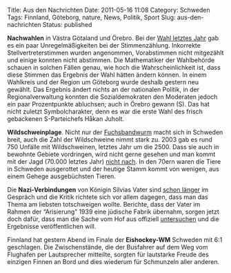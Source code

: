 Title: Aus den Nachrichten
Date: 2011-05-16 11:08
Category: Schweden
Tags: Finnland, Göteborg, nature, News, Politik, Sport
Slug: aus-den-nachrichten
Status: published

**Nachwahlen** in Västra Götaland und Örebro. Bei der [Wahl letztes
Jahr](http://www.fikdet.de/tag/wahl2010) gab es ein paar
Unregelmäßigkeiten bei der Stimmenzählung. Inkorrekte
Stellvertreterstimmen wurden angenommen, Vorabstimmen nicht mitgezählt
und einige konnten nicht abstimmen. Die Mathematiker der Wahlbehörde
schauen in solchen Fällen genau, wie hoch die Wahrscheinlichkeit ist,
dass diese Stimmen das Ergebnis der Wahl hätten ändern können. In einem
Wahlkreis und der Region um Göteborg wurde deshalb gestern neu gewählt.
Das Ergebnis ändert nichts an der nationalen Politik, in der
Regionalverwaltung konnten die Sozialdemokraten den Moderaten jedoch ein
paar Prozentpunkte abluchsen; auch in Örebro gewann (S). Das hat nicht
zuletzt Symbolcharakter, denn es war die erste Wahl des frisch
gebackenen S-Parteichefs Håkan Juholt.

**Wildschweinplage**. Nicht nur der
[Fuchsbandwurm](http://www.fiket.de/2011/05/09/wort-der-woche-dvargbandmask/)
macht sich in Schweden breit, auch die Zahl der Wildschweine nimmt stark
zu. 2003 gab es rund 750 Unfälle mit Wildschweinen, letztes Jahr um die
2500. Dass sie auch in bewohnte Gebiete vordringen, wird nicht gerne
gesehen und man kommt mit der Jagd (70.000 letztes Jahr) [nicht
nach](http://www.dn.se/sthlm/vildsvinen-sprider-sig-in-i-staderna). In
den 70ern waren die Tiere in Schweden ausgerottet und der heutige Stamm
kommt von wenigen, aus einem Gehege ausgebüchsten Tieren.

Die **Nazi-Verbindungen** von Königin Silvias Vater sind [schon
länger](http://www.sueddeutsche.de/leben/schweden-koenigin-silvia-und-die-nazis-freude-ueber-das-vaterland-1.1029474)
im Gespräch und die Kritik richtete sich vor allem dagegen, dass man das
Thema am liebsten totschweigen wollte. Berichte, dass der Vater im
Rahmen der “Arisierung” 1939 eine jüdische Fabrik übernahm, sorgen jetzt
doch dafür, dass man die Sache vom Hof aus offiziell
[untersuchen](http://www.sueddeutsche.de/leben/koenigin-silvia-von-schweden-recherchen-ueber-den-vater-1.1097708)
und die Ergebnisse veröffentlichen will.

Finnland hat gestern Abend im Finale der **Eishockey-WM** Schweden mit
6:1 geschlagen. Die Zwischenstände, die der Busfahrer auf dem Weg vom
Flughafen per Lautsprecher mitteilte, sorgten für lautstarke Freude des
einzigen Finnen an Bord und dies wiederum für Schmunzeln aller anderen.

